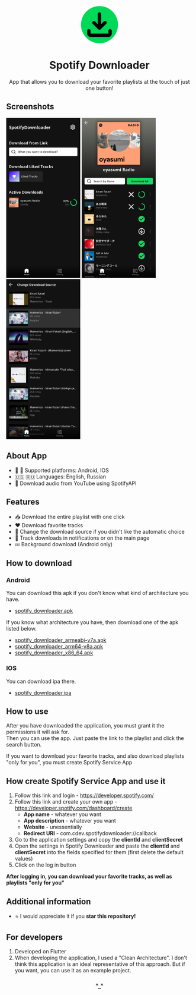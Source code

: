 <div align="center">
<img src="https://raw.githubusercontent.com/C0ntrolDev/spotify_downloader/main/github_images/app_icon.png" width="100"/>
</div>
<h1 align="center">
Spotify Downloader
</h1>
<div align="center">
App that allows you to download your favorite playlists at the touch of just one button!
</div>

## Screenshots

<img src="https://raw.githubusercontent.com/C0ntrolDev/spotify_downloader/main/github_images/main_screen.png" width="200" /> <img src="https://raw.githubusercontent.com/C0ntrolDev/spotify_downloader/main/github_images/download_screen.png" width="200" /> <img src="https://raw.githubusercontent.com/C0ntrolDev/spotify_downloader/main/github_images/change_source_screen.png" width="200" />

## About App

- 📱 🍎 Supported platforms: Android, IOS
- 🇺🇸 🇷🇺 Languages: English, Russian
- 🎥 Download audio from YouTube using SpotifyAPI

## Features 

- 📥 Download the entire playlist with one click
- ❤️ Download favorite tracks
- 🔄 Change the download source if you didn't like the automatic choice
- 🔔 Track downloads in notifications or on the main page
- 💤 Background download (Android only)

## How to download

### Android

You can download this apk if you don't know what kind of architecture you have.
- [spotify_downloader.apk](https://github.com/C0ntrolDev/spotify_downloader/releases/download/v1.1.0/spotify_downloader.apk)

If you know what architecture you have, then download one of the apk listed below.
- [spotify_downloader_armeabi-v7a.apk](https://github.com/C0ntrolDev/spotify_downloader/releases/download/v1.1.0/spotify_downloader_armeabi-v7a.apk)
- [spotify_downloader_arm64-v8a.apk](https://github.com/C0ntrolDev/spotify_downloader/releases/download/v1.1.0/spotify_downloader_arm64-v8a.apk)
- [spotify_downloader_x86_64.apk](https://github.com/C0ntrolDev/spotify_downloader/releases/download/v1.1.0/spotify_downloader_x86_64.apk)

### IOS

You can download ipa there.
- [spotify_downloader.ipa](https://github.com/C0ntrolDev/spotify_downloader/releases/download/v1.1.0/spotify_downloader.ipa)

## How to use

After you have downloaded the application, you must grant it the permissions it will ask for.   
Then you can use the app. Just paste the link to the playlist and click the search button.

If you want to download your favorite tracks, and also download playlists "only for you", you must create Spotify Service App

## How create Spotify Service App and use it

1. Follow this link and login - https://developer.spotify.com/
2. Follow this link and create your own app - https://developer.spotify.com/dashboard/create  
   - __App name__ - whatever you want
   - __App description__ - whatever you want
   - __Website__ - unessentially
   - __Redirect URI__ - com.cdev.spotifydownloader://callback
3. Go to the application settings and copy the __clientId__ and __clientSecret__
4. Open the settings in Spotify Downloader and paste the __clientId__ and __clientSecret__ into the fields specified for them (first delete the default values)
5. Click on the log in button

__After logging in, you can download your favorite tracks, as well as playlists "only for you"__



## Additional information
- ⭐ I would appreciate it if you **star this repository!**

## For developers
1. Developed on Flutter
2. When developing the application, I used a "Clean Architecture". I don't think this application is an ideal representative of this approach. But if you want, you can use it as an example project.

<h3 align="center">
^_^
</h3>